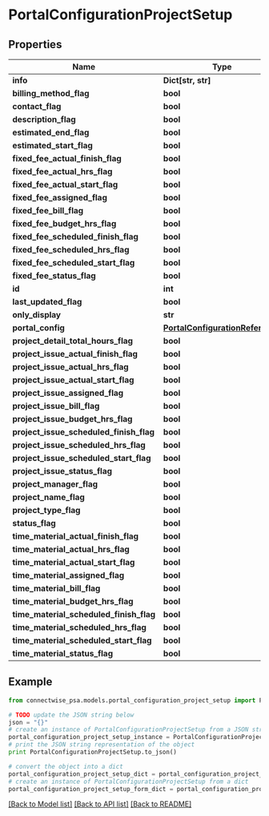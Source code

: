 # PortalConfigurationProjectSetup


## Properties
Name | Type | Description | Notes
------------ | ------------- | ------------- | -------------
**info** | **Dict[str, str]** |  | [optional] 
**billing_method_flag** | **bool** |  | [optional] 
**contact_flag** | **bool** |  | [optional] 
**description_flag** | **bool** |  | [optional] 
**estimated_end_flag** | **bool** |  | [optional] 
**estimated_start_flag** | **bool** |  | [optional] 
**fixed_fee_actual_finish_flag** | **bool** |  | [optional] 
**fixed_fee_actual_hrs_flag** | **bool** |  | [optional] 
**fixed_fee_actual_start_flag** | **bool** |  | [optional] 
**fixed_fee_assigned_flag** | **bool** |  | [optional] 
**fixed_fee_bill_flag** | **bool** |  | [optional] 
**fixed_fee_budget_hrs_flag** | **bool** |  | [optional] 
**fixed_fee_scheduled_finish_flag** | **bool** |  | [optional] 
**fixed_fee_scheduled_hrs_flag** | **bool** |  | [optional] 
**fixed_fee_scheduled_start_flag** | **bool** |  | [optional] 
**fixed_fee_status_flag** | **bool** |  | [optional] 
**id** | **int** |  | [optional] 
**last_updated_flag** | **bool** |  | [optional] 
**only_display** | **str** |  | 
**portal_config** | [**PortalConfigurationReference**](PortalConfigurationReference.md) |  | [optional] 
**project_detail_total_hours_flag** | **bool** |  | [optional] 
**project_issue_actual_finish_flag** | **bool** |  | [optional] 
**project_issue_actual_hrs_flag** | **bool** |  | [optional] 
**project_issue_actual_start_flag** | **bool** |  | [optional] 
**project_issue_assigned_flag** | **bool** |  | [optional] 
**project_issue_bill_flag** | **bool** |  | [optional] 
**project_issue_budget_hrs_flag** | **bool** |  | [optional] 
**project_issue_scheduled_finish_flag** | **bool** |  | [optional] 
**project_issue_scheduled_hrs_flag** | **bool** |  | [optional] 
**project_issue_scheduled_start_flag** | **bool** |  | [optional] 
**project_issue_status_flag** | **bool** |  | [optional] 
**project_manager_flag** | **bool** |  | [optional] 
**project_name_flag** | **bool** |  | [optional] 
**project_type_flag** | **bool** |  | [optional] 
**status_flag** | **bool** |  | [optional] 
**time_material_actual_finish_flag** | **bool** |  | [optional] 
**time_material_actual_hrs_flag** | **bool** |  | [optional] 
**time_material_actual_start_flag** | **bool** |  | [optional] 
**time_material_assigned_flag** | **bool** |  | [optional] 
**time_material_bill_flag** | **bool** |  | [optional] 
**time_material_budget_hrs_flag** | **bool** |  | [optional] 
**time_material_scheduled_finish_flag** | **bool** |  | [optional] 
**time_material_scheduled_hrs_flag** | **bool** |  | [optional] 
**time_material_scheduled_start_flag** | **bool** |  | [optional] 
**time_material_status_flag** | **bool** |  | [optional] 

## Example

```python
from connectwise_psa.models.portal_configuration_project_setup import PortalConfigurationProjectSetup

# TODO update the JSON string below
json = "{}"
# create an instance of PortalConfigurationProjectSetup from a JSON string
portal_configuration_project_setup_instance = PortalConfigurationProjectSetup.from_json(json)
# print the JSON string representation of the object
print PortalConfigurationProjectSetup.to_json()

# convert the object into a dict
portal_configuration_project_setup_dict = portal_configuration_project_setup_instance.to_dict()
# create an instance of PortalConfigurationProjectSetup from a dict
portal_configuration_project_setup_form_dict = portal_configuration_project_setup.from_dict(portal_configuration_project_setup_dict)
```
[[Back to Model list]](../README.md#documentation-for-models) [[Back to API list]](../README.md#documentation-for-api-endpoints) [[Back to README]](../README.md)


